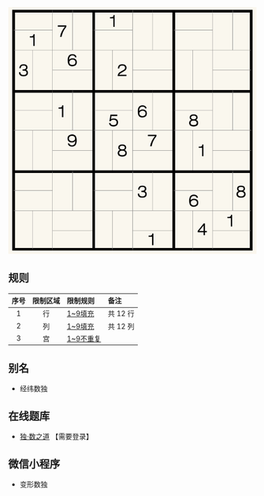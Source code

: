 ![](../../../images/sudoku/凉席数独.png)

## 规则
| 序号 | 限制区域 | 限制规则 | 备注 |
| :---: | :---: | :--- | :--- |
| 1 | 行 | [1~9填充] | 共 12 行 |
| 2 | 列 | [1~9填充] | 共 12 列 |
| 3 | 宫 | [1~9不重复] | |

## 别名
- 经纬数独

## 在线题库
- [独·数之道](http://www.sudokufans.org.cn/lx/game.index.php?type=ph3) 【需要登录】

## 微信小程序
- 变形数独

[1~9填充]: ../../../rules.md#1~9填充
[1~9不重复]: ../../../rules.md#1~9不重复